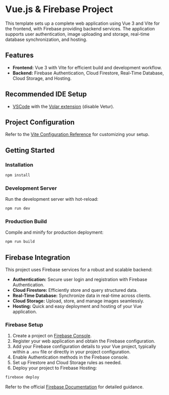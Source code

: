 # Vue.js & Firebase Project

This template sets up a complete web application using Vue 3 and Vite for the frontend, with Firebase providing backend services. The application supports user authentication, image uploading and storage, real-time database synchronization, and hosting.

## Features
- **Frontend:** Vue 3 with Vite for efficient build and development workflow.
- **Backend:** Firebase Authentication, Cloud Firestore, Real-Time Database, Cloud Storage, and Hosting.

## Recommended IDE Setup

- [VSCode](https://code.visualstudio.com/) with the [Volar extension](https://marketplace.visualstudio.com/items?itemName=Vue.volar) (disable Vetur).

## Project Configuration

Refer to the [Vite Configuration Reference](https://vite.dev/config/) for customizing your setup.

## Getting Started

### Installation

```sh
npm install
```

### Development Server

Run the development server with hot-reload:

```sh
npm run dev
```

### Production Build

Compile and minify for production deployment:

```sh
npm run build
```

## Firebase Integration

This project uses Firebase services for a robust and scalable backend:

- **Authentication:** Secure user login and registration with Firebase Authentication.
- **Cloud Firestore:** Efficiently store and query structured data.
- **Real-Time Database:** Synchronize data in real-time across clients.
- **Cloud Storage:** Upload, store, and manage images seamlessly.
- **Hosting:** Quick and easy deployment and hosting of your Vue application.

### Firebase Setup

1. Create a project on [Firebase Console](https://console.firebase.google.com/).
2. Register your web application and obtain the Firebase configuration.
3. Add your Firebase configuration details to your Vue project, typically within a `.env` file or directly in your project configuration.
4. Enable Authentication methods in the Firebase console.
5. Set up Firestore and Cloud Storage rules as needed.
6. Deploy your project to Firebase Hosting:

```sh
firebase deploy
```

Refer to the official [Firebase Documentation](https://firebase.google.com/docs) for detailed guidance.
